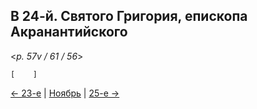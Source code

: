 ## В 24-й. Святого Григория, епископа Акранантийского

<*p. 57v / 61 / 56*>

`[    ]`

[← 23-е](11_23_MES.ru.md) | [Ноябрь](README.md#24-й) | [25-е →](11_25_MES.ru.md)
